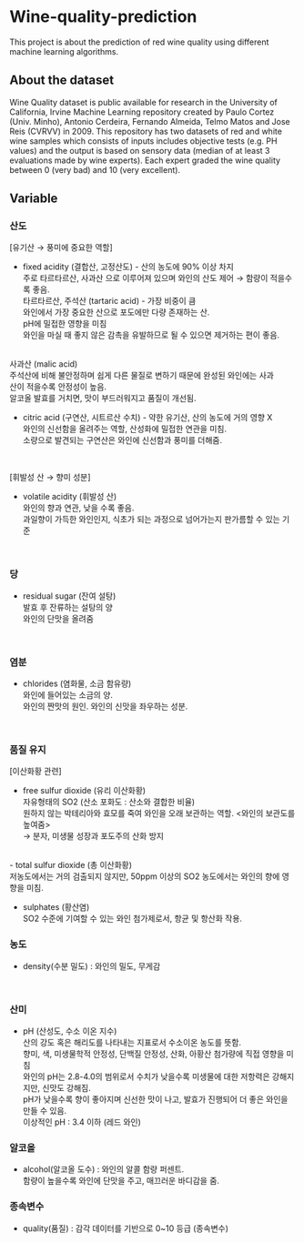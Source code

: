 # Wine-quality-prediction
This project is about the prediction of red wine quality using different machine learning algorithms.

## About the dataset
Wine Quality dataset is public available for research in the University of California, Irvine Machine Learning repository created by Paulo Cortez (Univ. Minho), Antonio Cerdeira, Fernando Almeida, Telmo Matos and Jose Reis (CVRVV) in 2009. This repository has two datasets of red and white wine samples which consists of inputs includes objective tests (e.g. PH values) and the output is based on sensory data (median of at least 3 evaluations made by wine experts). Each expert graded the wine quality between 0 (very bad) and 10 (very excellent).

## Variable
### **산도** 
[유기산 → 풍미에 중요한 역할]
- fixed acidity (결합산, 고정산도) - 산의 농도에 90% 이상 차지 <br>
주로 타르타르산, 사과산 으로 이루어져 있으며 와인의 산도 제어 → 함량이 적을수록 좋음. <br>
타르타르산, 주석산 (tartaric acid) - 가장 비중이 큼 <br>
와인에서 가장 중요한 산으로 포도에만 다량 존재하는 산. <br>
pH에 밀접한 영향을 미침 <br>
와인을 마실 때 좋지 않은 감촉을 유발하므로 될 수 있으면 제거하는 편이 좋음. <br>
<br>
사과산 (malic acid) <br>
주석산에 비해 불안정하며 쉽게 다른 물질로 변하기 때문에 완성된 와인에는 사과 <br>
산이 적을수록 안정성이 높음. <br>
알코올 발효를 거치면, 맛이 부드러워지고 품질이 개선됨. <br>


- citric acid (구연산, 시트르산 수치) - 약한 유기산, 산의 농도에 거의 영향 X <br>
와인의 신선함을 올려주는 역할, 산성화에 밀접한 연관을 미침. <br>
소량으로 발견되는 구연산은 와인에 신선함과 풍미를 더해줌. <br>
<br>

[휘발성 산 → 향미 성분]
- volatile acidity (휘발성 산) <br>
와인의 향과 연관, 낮을 수록 좋음. <br>
과일향이 가득한 와인인지, 식초가 되는 과정으로 넘어가는지 판가름할 수 있는 기준 <br>
<br>

### **당**
- residual sugar (잔여 설탕) <br>
발효 후 잔류하는 설탕의 양 <br>
와인의 단맛을 올려줌<br>
<br>

### **염분**
-  chlorides (염화물, 소금 함유량) <br>
와인에 들어있는 소금의 양. <br>
와인의 짠맛의 원인. 와인의 신맛을 좌우하는 성분. <br>

<br>

### **품질 유지**
[이산화황 관련]
-  free sulfur dioxide (유리 이산화황) <br>
자유형태의 SO2 (산소 포화도 : 산소와 결합한 비율) <br>
원하지 않는 박테리아와 효모를 죽여 와인을 오래 보관하는 역할. <와인의 보관도를 높여줌> <br>
→ 분자, 미생물 성장과 포도주의 산화 방지 <br>
<br>
- total sulfur dioxide (총 이산화황) <br>
저농도에서는 거의 검출되지 않지만, 50ppm 이상의 SO2 농도에서는 와인의 향에 영향을 미침. <br>


- sulphates (황산염) <br>
SO2 수준에 기여할 수 있는 와인 첨가제로서, 항균 및 항산화 작용.


### **농도**
- density(수분 밀도) : 와인의 밀도, 무게감
<br>

### **산미**
- pH (산성도, 수소 이온 지수) <br>
산의 강도 혹은 해리도를 나타내는 지표로서 수소이온 농도를 뜻함. <br>
향미, 색, 미생물학적 안정성, 단백질 안정성, 산화, 아황산 첨가량에 직접 영향을 미침 <br>
와인의 pH는 2.8-4.0의 범위로서 수치가 낮을수록 미생물에 대한 저항력은 강해지지만, 신맛도 강해짐. <br>
pH가 낮을수록 향이 좋아지며 신선한 맛이 나고, 발효가 진행되어 더 좋은 와인을 만들 수 있음. <br>
이상적인 pH : 3.4 이하 (레드 와인) <br>


### 알코올
- alcohol(알코올 도수) : 와인의 알콜 함량 퍼센트. <br>
함량이 높을수록 와인에 단맛을 주고, 매끄러운 바디감을 줌. <br>

### 종속변수
- quality(품질) : 감각 데이터를 기반으로 0~10 등급 (종속변수)
<br>
